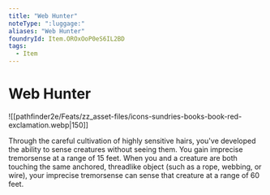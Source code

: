 ```yaml
---
title: "Web Hunter"
noteType: ":luggage:"
aliases: "Web Hunter"
foundryId: Item.OROxOoP0eS6IL2BD
tags:
  - Item
---
```


# Web Hunter
![[pathfinder2e/Feats/zz_asset-files/icons-sundries-books-book-red-exclamation.webp|150]]

Through the careful cultivation of highly sensitive hairs, you've developed the ability to sense creatures without seeing them. You gain imprecise tremorsense at a range of 15 feet. When you and a creature are both touching the same anchored, threadlike object (such as a rope, webbing, or wire), your imprecise tremorsense can sense that creature at a range of 60 feet.
